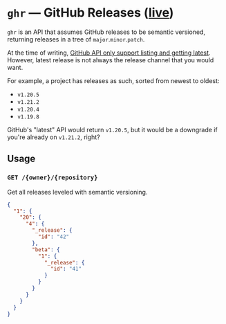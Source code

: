 # `ghr` — GitHub Releases ([live](https://ghr.deno.dev/kubernetes/kubernetes))

`ghr` is an API that assumes GitHub releases to be semantic versioned, returning
releases in a tree of `major`.`minor`.`patch`.

At the time of writing,
[GitHub API only support listing and getting latest](https://docs.github.com/en/rest/reference/releases).
However, latest release is not always the release channel that you would want.

For example, a project has releases as such, sorted from newest to oldest:

- `v1.20.5`
- `v1.21.2`
- `v1.20.4`
- `v1.19.8`

GitHub's "latest" API would return `v1.20.5`, but it would be a downgrade if
you're already on `v1.21.2`, right?

## Usage

### `GET /{owner}/{repository}`

Get all releases leveled with semantic versioning.

```json
{
  "1": {
    "20": {
      "4": {
        "_release": {
          "id": "42"
        },
        "beta": {
          "1": {
            "_release": {
              "id": "41"
            }
          }
        }
      }
    }
  }
}
```
